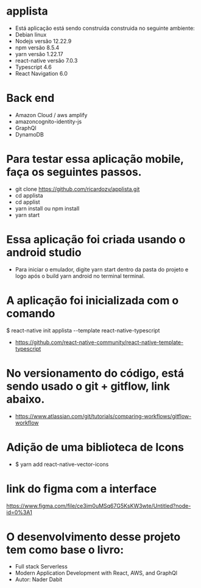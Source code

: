# applista
 - Está aplicação está sendo construída construida no seguinte ambiente:
 - Debian linux
 - Nodejs versão 12.22.9
 - npm versão 8.5.4
 - yarn versão 1.22.17
 - react-native versão 7.0.3
 - Typescript 4.6
 - React Navigation 6.0

# Back end 
- Amazon Cloud / aws amplify
- amazoncognito-identity-js
- GraphQl
- DynamoDB 

# Para testar essa aplicação mobile, faça os seguintes passos.
 - git clone https://github.com/ricardozv/applista.git
 - cd applista
 - cd applist
 - yarn install ou npm install 
 - yarn start 

# Essa aplicação foi criada usando o android studio
- Para iniciar o emulador, digite yarn start dentro da pasta do projeto e logo após o build yarn android no terminal terminal.

# A aplicação foi inicializada com o comando 
$ react-native init applista --template react-native-typescript 
- https://github.com/react-native-community/react-native-template-typescript

# No versionamento do código, está sendo usado o git + gitflow, link abaixo.
 - https://www.atlassian.com/git/tutorials/comparing-workflows/gitflow-workflow

# Adição de uma biblioteca de Icons
 - $ yarn add react-native-vector-icons 

# link do figma com a interface
https://www.figma.com/file/ce3im0uMSq67G5KsKW3wte/Untitled?node-id=0%3A1

# O desenvolvimento desse projeto tem como base o livro:
- Full stack Serverless 
- Modern Application Development with React, AWS, and GraphQl 
- Autor: Nader Dabit 


